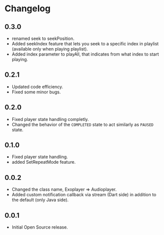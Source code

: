 # Changelog

## 0.3.0

- renamed seek to seekPosition.
- Added seekIndex feature that lets you seek to a specific index in playlist (available only when playing playlist).
- Added index parameter to playAll, that indicates from what index to start playing.

## 0.2.1

- Updated code efficiency.
- Fixed some minor bugs.

## 0.2.0

- Fixed player state handling completly.
- Changed the behavior of the `COMPLETED` state to act similarly as `PAUSED` state.

## 0.1.0

- Fixed player state handling.
- added SetRepeatMode feature.

## 0.0.2

- Changed the class name, Exoplayer => Audioplayer.
- Added custom notification callback via stream (Dart side) in addition to the default (only Java side). 

## 0.0.1

- Initial Open Source release.


